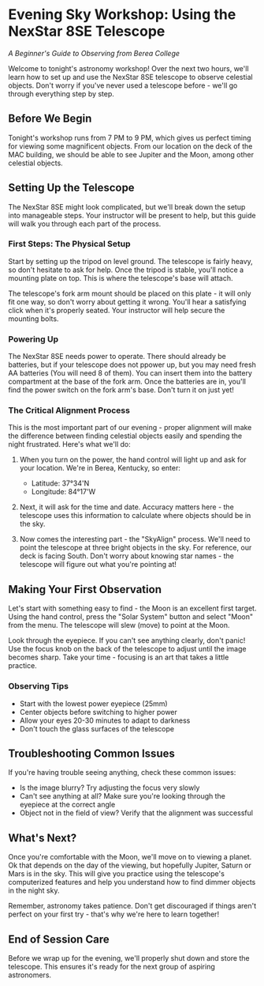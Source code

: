 # Evening Sky Workshop: Using the NexStar 8SE Telescope
*A Beginner's Guide to Observing from Berea College*

Welcome to tonight's astronomy workshop! Over the next two hours, we'll learn how to set up and use the NexStar 8SE telescope to observe celestial objects. Don't worry if you've never used a telescope before - we'll go through everything step by step.

## Before We Begin

Tonight's workshop runs from 7 PM to 9 PM, which gives us perfect timing for viewing some magnificent objects. From our location on the deck of the MAC building, we should be able to see Jupiter and the Moon, among other celestial objects. 

## Setting Up the Telescope

The NexStar 8SE might look complicated, but we'll break down the setup into manageable steps. Your instructor will be present to help, but this guide will walk you through each part of the process.

### First Steps: The Physical Setup

Start by setting up the tripod on level ground. The telescope is fairly heavy, so don't hesitate to ask for help. Once the tripod is stable, you'll notice a mounting plate on top. This is where the telescope's base will attach.

The telescope's fork arm mount should be placed on this plate - it will only fit one way, so don't worry about getting it wrong. You'll hear a satisfying click when it's properly seated. Your instructor will help secure the mounting bolts.

### Powering Up

The NexStar 8SE needs power to operate. There should already be batteries, but if your telescope does not ppower up, but you may need fresh AA batteries (You will need 8 of them).  You can insert them into the battery compartment at the base of the fork arm. Once the batteries are in, you'll find the power switch on the fork arm's base. Don't turn it on just yet!

### The Critical Alignment Process

This is the most important part of our evening - proper alignment will make the difference between finding celestial objects easily and spending the night frustrated. Here's what we'll do:

1. When you turn on the power, the hand control will light up and ask for your location. We're in Berea, Kentucky, so enter:
   - Latitude: 37°34'N
   - Longitude: 84°17'W

2. Next, it will ask for the time and date. Accuracy matters here - the telescope uses this information to calculate where objects should be in the sky.

3. Now comes the interesting part - the "SkyAlign" process. We'll need to point the telescope at three bright objects in the sky. For reference, our deck is facing South. Don't worry about knowing star names - the telescope will figure out what you're pointing at!

## Making Your First Observation

Let's start with something easy to find - the Moon is an excellent first target. Using the hand control, press the "Solar System" button and select "Moon" from the menu. The telescope will slew (move) to point at the Moon.

Look through the eyepiece. If you can't see anything clearly, don't panic! Use the focus knob on the back of the telescope to adjust until the image becomes sharp. Take your time - focusing is an art that takes a little practice.

### Observing Tips
- Start with the lowest power eyepiece (25mm)
- Center objects before switching to higher power
- Allow your eyes 20-30 minutes to adapt to darkness
- Don't touch the glass surfaces of the telescope
 
## Troubleshooting Common Issues

If you're having trouble seeing anything, check these common issues:
- Is the image blurry? Try adjusting the focus very slowly
- Can't see anything at all? Make sure you're looking through the eyepiece at the correct angle
- Object not in the field of view? Verify that the alignment was successful

## What's Next?

Once you're comfortable with the Moon, we'll move on to viewing a planet. Ok that depends on the day of the viewing, but hopefully Jupiter, Saturn or Mars is in the sky. This will give you practice using the telescope's computerized features and help you understand how to find dimmer objects in the night sky.

Remember, astronomy takes patience. Don't get discouraged if things aren't perfect on your first try - that's why we're here to learn together!

## End of Session Care

Before we wrap up for the evening, we'll properly shut down and store the telescope. This ensures it's ready for the next group of aspiring astronomers.


